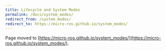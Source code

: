 ```yaml
---
title: Lifecycle and System Modes
permalink: /docs/system_modes/
redirect_from: /system_modes/
redirect_to: https://micro-ros.github.io/system_modes/
---
```


Page moved to [https://micro-ros.github.io/system_modes/](https://micro-ros.github.io/system_modes/).
